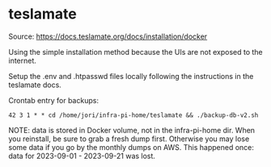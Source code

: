 teslamate
=========

Source: https://docs.teslamate.org/docs/installation/docker

Using the simple installation method because the UIs are not exposed to the internet. 

Setup the .env and .htpasswd files locally following the instructions in the teslamate docs.

Crontab entry for backups:

```
42 3 1 * * cd /home/jori/infra-pi-home/teslamate && ./backup-db-v2.sh
```

NOTE: data is stored in Docker volume, not in the infra-pi-home dir.
When you reinstall, be sure to grab a fresh dump first. Otherwise you may lose some data if you go by the monthly dumps on AWS.
This happened once: data for 2023-09-01 - 2023-09-21 was lost.


